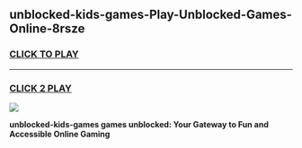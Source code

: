 
## unblocked-kids-games-Play-Unblocked-Games-Online-8rsze
<h3>
<a href="https://premium76.site?title=unblocked-kids-games&ref=24A">CLICK TO PLAY</a></h3>
<hr>

<h3>
<a href="https://premium76.site?title=unblocked-kids-games&ref=24A">CLICK 2 PLAY</a>
  
</h3>

<a href="https://premium76.site?title=unblocked-kids-games&ref=24A"><img src="https://clearcache.store/games.png"></a>


**unblocked-kids-games games unblocked: Your Gateway to Fun and Accessible Online Gaming**
